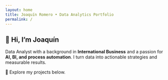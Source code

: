 ```yaml
---
layout: home
title: Joaquín Romero • Data Analytics Portfolio
permalink: /
---
```


## 👋 Hi, I’m Joaquín

Data Analyst with a background in **International Business** and a passion for **AI, BI, and process automation**. I turn data into actionable strategies and measurable results.

🚀 Explore my projects below.
